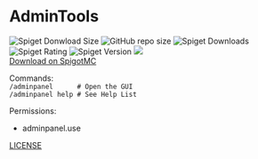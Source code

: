 # AdminTools

![Spiget Donwload Size](https://img.shields.io/spiget/download-size/63453?style=for-the-badge&logo=appveyor) ![GitHub repo size](https://img.shields.io/github/repo-size/skyhill2003/AdminTools?style=for-the-badge&logo=appveyor) ![Spiget Downloads](https://img.shields.io/spiget/downloads/63453?style=for-the-badge&logo=appveyor) ![Spiget Rating](https://img.shields.io/spiget/rating/63453?style=for-the-badge&logo=appveyor) 
![Spiget Version](https://img.shields.io/spiget/version/63453?style=for-the-badge&logo=appveyor) ![](https://img.shields.io/spiget/tested-versions/63453?style=for-the-badge&logo=appveyor?style=for-the-badge&logo=appveyor)
<br>[Download on SpigotMC](https://www.spigotmc.org/resources/admincontrolpanel-merry-christmas-free-coming-soon-confing.63453)


Commands:<br>
``/adminpanel      # Open the GUI``<br>
``/adminpanel help # See Help List``

Permissions:
- adminpanel.use

[LICENSE](https://github.com/skyhill2003/AdminTools/blob/master/LICENSE)
